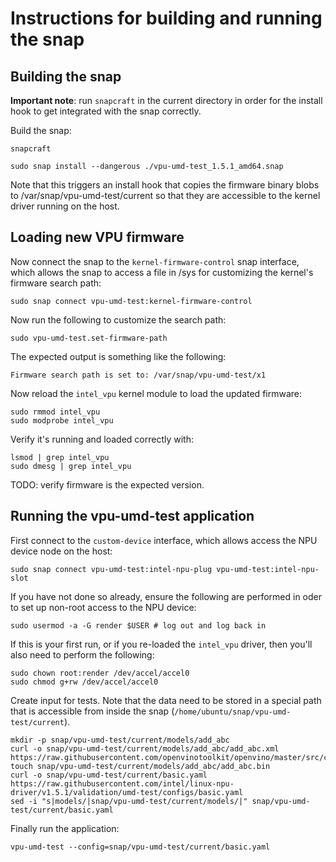 # Instructions for building and running the snap

## Building the snap

**Important note**: run `snapcraft` in the current directory
in order for the install hook to get integrated with the
snap correctly.

Build the snap:

```
snapcraft
```

```
sudo snap install --dangerous ./vpu-umd-test_1.5.1_amd64.snap
```

Note that this triggers an install hook that copies the firmware
binary blobs to /var/snap/vpu-umd-test/current so that they
are accessible to the kernel driver running on the host.

## Loading new VPU firmware

Now connect the snap to the `kernel-firmware-control` snap interface,
which allows the snap to access a file in /sys for customizing the
kernel's firmware search path:

```
sudo snap connect vpu-umd-test:kernel-firmware-control
```

Now run the following to customize the search path:

```
sudo vpu-umd-test.set-firmware-path 
```

The expected output is something like the following:

```
Firmware search path is set to: /var/snap/vpu-umd-test/x1
```

Now reload the `intel_vpu` kernel module to load the updated firmware:

```
sudo rmmod intel_vpu 
sudo modprobe intel_vpu
```

Verify it's running and loaded correctly with:

```
lsmod | grep intel_vpu
sudo dmesg | grep intel_vpu
```

TODO: verify firmware is the expected version.

## Running the vpu-umd-test application

First connect to the `custom-device` interface, which allows access the
NPU device node on the host:

```
sudo snap connect vpu-umd-test:intel-npu-plug vpu-umd-test:intel-npu-slot
```

If you have not done so already, ensure the following
are performed in oder to set up non-root access to the
NPU device:

```
sudo usermod -a -G render $USER # log out and log back in
```

If this is your first run, or if you re-loaded the `intel_vpu` driver,
then you'll also need to perform the following:

```
sudo chown root:render /dev/accel/accel0
sudo chmod g+rw /dev/accel/accel0
```

Create input for tests. Note that the data need to be stored in a special
path that is accessible from inside the snap (`/home/ubuntu/snap/vpu-umd-test/current`).

```
mkdir -p snap/vpu-umd-test/current/models/add_abc
curl -o snap/vpu-umd-test/current/models/add_abc/add_abc.xml https://raw.githubusercontent.com/openvinotoolkit/openvino/master/src/core/tests/models/ir/add_abc.xml
touch snap/vpu-umd-test/current/models/add_abc/add_abc.bin
curl -o snap/vpu-umd-test/current/basic.yaml https://raw.githubusercontent.com/intel/linux-npu-driver/v1.5.1/validation/umd-test/configs/basic.yaml
sed -i "s|models/|snap/vpu-umd-test/current/models/|" snap/vpu-umd-test/current/basic.yaml
```

Finally run the application:

```
vpu-umd-test --config=snap/vpu-umd-test/current/basic.yaml
```
